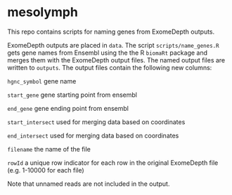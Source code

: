 # mesolymph

This repo contains scripts for naming genes from ExomeDepth outputs.

ExomeDepth outputs are placed in `data`. 
The script `scripts/name_genes.R` gets gene names from Ensembl using the the R `biomaRt` package and merges them with the ExomeDepth output files. The named output files are written to `outputs`.
The output files contain the following new columns:

`hgnc_symbol` gene name

`start_gene`  gene starting point from ensembl

`end_gene`    gene ending point from ensembl

`start_intersect` used for merging data based on coordinates

`end_intersect` used for merging data based on coordinates

`filename` the name of the file

`rowId` a unique row indicator for each row in the original ExomeDepth file (e.g. 1-10000 for each file)

Note that unnamed reads are not included in the output.